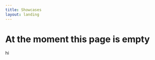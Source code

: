 ```yaml
---
title: Showcases
layout: landing
---
```


<div class="book-hero text-center">

# At the moment this page is empty
hi
<div>
